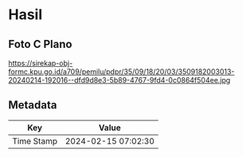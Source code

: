 # Hasil

## Foto C Plano

https://sirekap-obj-formc.kpu.go.id/a709/pemilu/pdpr/35/09/18/20/03/3509182003013-20240214-192016--dfd9d8e3-5b89-4767-9fd4-0c0864f504ee.jpg


## Metadata

| Key        | Value               |
| ---------- | ------------------- |
| Time Stamp | 2024-02-15 07:02:30 |



